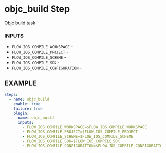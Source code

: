 
# objc_build Step
Objc build task

### INPUTS
* `FLOW_IOS_COMPILE_WORKSPACE` - 
* `FLOW_IOS_COMPILE_PROJECT` - 
* `FLOW_IOS_COMPILE_SCHEME` - 
* `FLOW_IOS_COMPILE_SDK` - 
* `FLOW_IOS_COMPILE_CONFIGURATION` - 

## EXAMPLE 

```yml
steps:
  - name: objc_build
    enable: true
    failure: true
    plugin:
      name: objc_build
      inputs:
        - FLOW_IOS_COMPILE_WORKSPACE=$FLOW_IOS_COMPILE_WORKSPACE
        - FLOW_IOS_COMPILE_PROJECT=$FLOW_IOS_COMPILE_PROJECT
        - FLOW_IOS_COMPILE_SCHEME=$FLOW_IOS_COMPILE_SCHEME
        - FLOW_IOS_COMPILE_SDK=$FLOW_IOS_COMPILE_SDK
        - FLOW_IOS_COMPILE_CONFIGURATION=$FLOW_IOS_COMPILE_CONFIGURATION
```
